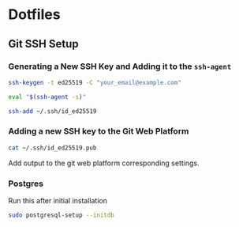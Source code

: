 # Dotfiles

## Git SSH Setup

### Generating a New SSH Key and Adding it to the `ssh-agent`

```bash
ssh-keygen -t ed25519 -C "your_email@example.com"
```

```bash
eval "$(ssh-agent -s)"
```

```bash
ssh-add ~/.ssh/id_ed25519
```

### Adding a new SSH key to the Git Web Platform

```bash
cat ~/.ssh/id_ed25519.pub
```

Add output to the git web platform corresponding settings.

### Postgres

Run this after initial installation

```bash
sudo postgresql-setup --initdb
```
